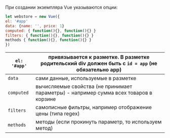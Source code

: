 При создании экземпляра Vue указываются опции:

```js
let webstore = new Vue({
el: '#app'
data: {name: '', price: 1}
computed: { function(){}, function(){} }
filters: { function(){}, function(){} }
methods { function(){}, function(){} }
})
```

| `el: '#app'`<br> | привязывается к разметке. В разметке родительский div должен быть с `id = app` (не обязательно app) |
| ---------------- | --------------------------------------------------------------------------------------------------- |
| `data`           | сами данные, используемые в разметке                                                                |
| `computed`       | вычисляемые свойства (не принимает параметры) - например сумма всех товаров в корзине               |
| `filters`        | самописные фильтры, например отображение цены (типа regex)                                          |
| `methods`        | методы (если прокинуть параметр, то используем метод)                                               |







